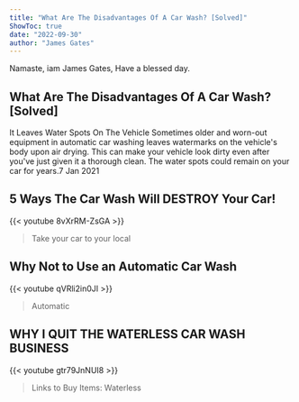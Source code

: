 ```yaml
---
title: "What Are The Disadvantages Of A Car Wash? [Solved]"
ShowToc: true 
date: "2022-09-30"
author: "James Gates" 
---
```


Namaste, iam James Gates, Have a blessed day.
## What Are The Disadvantages Of A Car Wash? [Solved]
It Leaves Water Spots On The Vehicle Sometimes older and worn-out equipment in automatic car washing leaves watermarks on the vehicle's body upon air drying. This can make your vehicle look dirty even after you've just given it a thorough clean. The water spots could remain on your car for years.7 Jan 2021

## 5 Ways The Car Wash Will DESTROY Your Car!
{{< youtube 8vXrRM-ZsGA >}}
>Take your car to your local 

## Why Not to Use an Automatic Car Wash
{{< youtube qVRli2in0JI >}}
>Automatic 

## WHY I QUIT THE WATERLESS CAR WASH BUSINESS
{{< youtube gtr79JnNUI8 >}}
>Links to Buy Items: Waterless 

